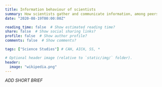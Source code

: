 ```yaml
---
title: Information behaviour of scientists
summary: How scientists gather and communicate information, among peers and with the public?
date: "2020-08-19T00:00:00Z"

reading_time: false  # Show estimated reading time?
share: false  # Show social sharing links?
profile: false  # Show author profile?
comments: false  # Show comments?

tags: ["Science Studies"] # CAH, AICH, SS, *

# Optional header image (relative to `static/img/` folder).
header:
  image: "wikipedia.png"
---
```


*ADD SHORT BRIEF*